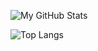 ![My GitHub Stats](https://github-readme-stats.vercel.app/api?username=nilsertle&theme=github_dark&show_icons=true)

![Top Langs](https://github-readme-stats.vercel.app/api/top-langs/?username=nilsertle&hide=javascript,html)
